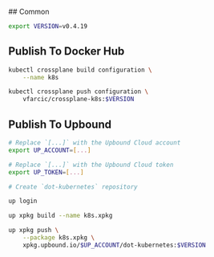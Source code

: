 ## Common

```bash
export VERSION=v0.4.19
```

## Publish To Docker Hub

```bash
kubectl crossplane build configuration \
    --name k8s

kubectl crossplane push configuration \
    vfarcic/crossplane-k8s:$VERSION
```

## Publish To Upbound

```bash
# Replace `[...]` with the Upbound Cloud account
export UP_ACCOUNT=[...]

# Replace `[...]` with the Upbound Cloud token
export UP_TOKEN=[...]

# Create `dot-kubernetes` repository

up login

up xpkg build --name k8s.xpkg

up xpkg push \
    --package k8s.xpkg \
    xpkg.upbound.io/$UP_ACCOUNT/dot-kubernetes:$VERSION
```